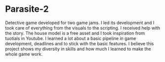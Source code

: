 # Parasite-2
Detective game developed for two game jams.
I led its development and I took care of everything from the visuals to the scripting. I received help with the story.
The house model is a free asset and I took inspiration from tuotials in Youtube.
I learned a lot about a basic pipeline in game development, deadlines and to stick with the basic features.
I believe this project shows my diversity in skills and how much I learned to make the whole game work.
